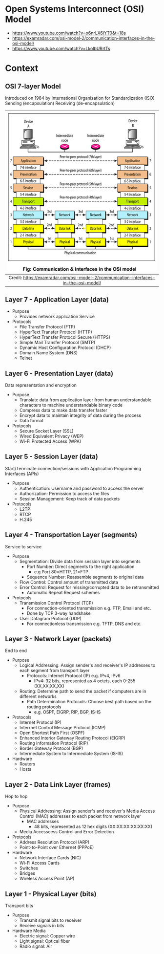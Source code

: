 # Open Systems Interconnect (OSI) Model
- https://www.youtube.com/watch?v=o6nrLX6iYT0&t=18s
- https://examradar.com/osi-model-2/communication-interfaces-in-the-osi-model/
- https://www.youtube.com/watch?v=LkolbURrtTs

# Context

## OSI 7-layer Model
Introduced on 1984 by International Organization for Standardization (ISO)
Sending (encapsulation)
Receiving (de-encapsulation)

| ![alt text](./figures/Communication_and_Interfaces_in_the_OSI_model.png)             |
| :--:                                                                                 |
| Credit: https://examradar.com/osi-model-2/communication-interfaces-in-the-osi-model/ |

## Layer 7 - Application Layer (data)
- Purpose
    - Provides network application Service
- Protocols
    - File Transfer Protocol (FTP)
    - HyperText Transfer Protocol (HTTP)
    - HyperText Transfer Protocol Secure (HTTPS)
    - Simple Mail Transfer Protocol (SMTP)
    - Dynamic Host Configuration Protocol (DHCP)
    - Domain Name System (DNS)
    - Telnet

## Layer 6 - Presentation Layer (data)
Data representation and encryption
- Purpose
    - Translate data from application layer from human understandable characters to machine understandable binary code
    - Compress data to make data transfer faster
    - Encrypt data to maintain integrity of data during the process
    - Data format
- Protocols
    - Secure Socket Layer (SSL)
    - Wired Equivalent Privacy (WEP)
    - Wi-Fi Protected Access (WPA)

## Layer 5 - Session Layer (data)
Start/Terminate connection/sessions with Application Programming Interfaces (APIs)
- Purpose
    - Authentication: Username and password to access the server
    - Authorization: Permission to access the files
    - Session Management: Keep track of data packets
- Protocols
    - L2TP
    - RTCP
    - H.245

## Layer 4 - Transportation Layer (segments)
Service to service
- Purpose
    - Segmentation: Divide data from session layer into segments
        - Port Number: Direct segments to the right application
            - e.g Port 80=HTTP, 21=FTP
        - Sequence Number: Reassemble segments to original data
    - Flow Control: Control amount of transmitted data
    - Error Control: Request for missing/corrupted data to be retransmitted
        - Automatic Repeat Request schemes
- Protocols
    - Transmission Control Protocol (TCP)
        - For connection-oriented transmission e.g. FTP, Email and etc.
        - Done by TCP 3-way handshake
    - User Datagram Protocol (UDP)
        - For connectionless transmission e.g. TFTP, DNS and etc.

## Layer 3 - Network Layer (packets)
End to end
- Purpose
    - Logical Addressing: Assign sender's and receiver's IP addresses to each segment from transport layer
        - Protocols: Internet Protocol (IP) e.g. IPv4, IPv6
            - IPv4: 32 bits, represented as 4 octets, each 0-255 (XX,XX,XX,XX)
    - Routing: Determine path to send the packet if computers are in different networks
        - Path Determination Protocols: Choose best path based on the routing protocols
            - e.g. OSPF, EIGRP, RIP, BGP, IS-IS
- Protocols
    - Internet Protocol (IP)
    - Interrnet Control Message Protocol (ICMP)
    - Open Shortest Path First (OSPF)
    - Enhanced Interior Gateway Routing Protocol (EIGRP)
    - Routing Information Protocol (RIP)
    - Border Gateway Protocol (BGP)
    - Intermediate System to Intermediate System (IS-IS)
- Hardware
    - Routers
    - Hosts

## Layer 2 - Data Link Layer (frames)
Hop to hop
- Purpose
    - Physical Addressing: Assign sender's and receiver's Media Access Control (MAC) addresses to each packet from network layer
        - MAC addresses
            - 48 bits, represented as 12 hex digits (XX:XX:XX:XX:XX:XX)
    - Media Accesscess Control and Error Detection
- Protocols
    - Address Resolution Protocol (ARP)
    - Point-to-Point over Ethernet (PPPoE)
- Hardware
    - Network Interface Cards (NIC)
    - Wi-Fi Access Cards
    - Switches
    - Bridges
    - Wireless Access Point (AP)

## Layer 1 - Physical Layer (bits)
Transport bits
- Purpose
    - Transmit signal bits to receiver
    - Receive signals in bits
- Hardware Media
    - Electric signal: Copper wire
    - Light signal: Optical fiber
    - Radio signal: Air
